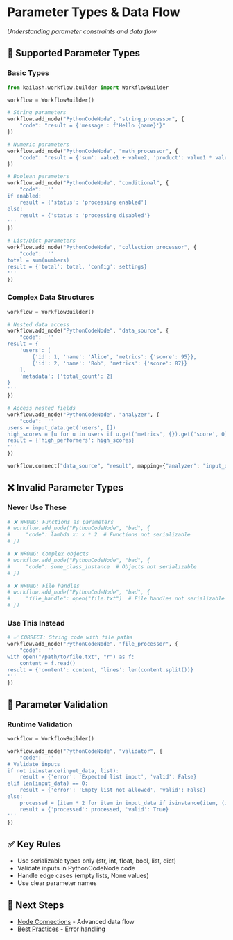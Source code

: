 # Parameter Types & Data Flow

*Understanding parameter constraints and data flow*

## 🔧 Supported Parameter Types

### Basic Types
```python
from kailash.workflow.builder import WorkflowBuilder

workflow = WorkflowBuilder()

# String parameters
workflow.add_node("PythonCodeNode", "string_processor", {
    "code": "result = {'message': f'Hello {name}'}"
})

# Numeric parameters
workflow.add_node("PythonCodeNode", "math_processor", {
    "code": "result = {'sum': value1 + value2, 'product': value1 * value2}"
})

# Boolean parameters
workflow.add_node("PythonCodeNode", "conditional", {
    "code": '''
if enabled:
    result = {'status': 'processing enabled'}
else:
    result = {'status': 'processing disabled'}
'''
})

# List/Dict parameters
workflow.add_node("PythonCodeNode", "collection_processor", {
    "code": '''
total = sum(numbers)
result = {'total': total, 'config': settings}
'''
})
```

### Complex Data Structures
```python
workflow = WorkflowBuilder()

# Nested data access
workflow.add_node("PythonCodeNode", "data_source", {
    "code": '''
result = {
    'users': [
        {'id': 1, 'name': 'Alice', 'metrics': {'score': 95}},
        {'id': 2, 'name': 'Bob', 'metrics': {'score': 87}}
    ],
    'metadata': {'total_count': 2}
}
'''
})

# Access nested fields
workflow.add_node("PythonCodeNode", "analyzer", {
    "code": '''
users = input_data.get('users', [])
high_scores = [u for u in users if u.get('metrics', {}).get('score', 0) > 90]
result = {'high_performers': high_scores}
'''
})

workflow.connect("data_source", "result", mapping={"analyzer": "input_data"})
```

## ❌ Invalid Parameter Types

### Never Use These
```python
# ❌ WRONG: Functions as parameters
# workflow.add_node("PythonCodeNode", "bad", {
#     "code": lambda x: x * 2  # Functions not serializable
# })

# ❌ WRONG: Complex objects
# workflow.add_node("PythonCodeNode", "bad", {
#     "code": some_class_instance  # Objects not serializable
# })

# ❌ WRONG: File handles
# workflow.add_node("PythonCodeNode", "bad", {
#     "file_handle": open("file.txt")  # File handles not serializable
# })
```

### Use This Instead
```python
# ✅ CORRECT: String code with file paths
workflow.add_node("PythonCodeNode", "file_processor", {
    "code": '''
with open("/path/to/file.txt", "r") as f:
    content = f.read()
result = {'content': content, 'lines': len(content.split())}
'''
})
```

## 🔗 Parameter Validation

### Runtime Validation
```python
workflow = WorkflowBuilder()

workflow.add_node("PythonCodeNode", "validator", {
    "code": '''
# Validate inputs
if not isinstance(input_data, list):
    result = {'error': 'Expected list input', 'valid': False}
elif len(input_data) == 0:
    result = {'error': 'Empty list not allowed', 'valid': False}
else:
    processed = [item * 2 for item in input_data if isinstance(item, (int, float))]
    result = {'processed': processed, 'valid': True}
'''
})
```

## ✅ Key Rules
- Use serializable types only (str, int, float, bool, list, dict)
- Validate inputs in PythonCodeNode code
- Handle edge cases (empty lists, None values)
- Use clear parameter names

## 🔗 Next Steps
- [Node Connections](01-fundamentals-connections.md) - Advanced data flow
- [Best Practices](01-fundamentals-best-practices.md) - Error handling
